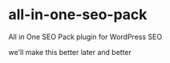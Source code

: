 # all-in-one-seo-pack
All in One SEO Pack plugin for WordPress SEO

we'll make this better later and better
